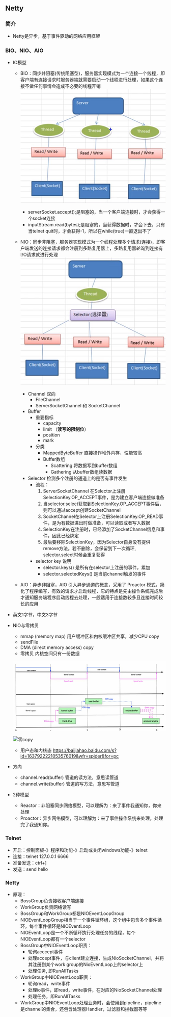 ## Netty

### 简介
- Netty是异步，基于事件驱动的网络应用框架

### BIO、NIO、AIO
- IO模型
    - BIO：同步并阻塞(传统阻塞型)，服务器实现模式为一个连接一个线程，即客户端有连接请求时服务器端就需要启动一个线程进行处理，如果这个连接不做任何事情会造成不必要的线程开销 
    ![BIO](../pic/BIO.JPG)
        - serverSocket.accept();是阻塞的，当一个客户端连接时，才会获得一个socket连接
        - inputStream.read(bytes);是阻塞的，当获得数据时，才会下去，只有当telnet quit时，才会获得-1，所以在while(true)一直退出不了

    - NIO：同步非阻塞，服务器实现模式为一个线程处理多个请求(连接)，即客户端发送的连接请求都会注册到多路复用器上，多路复用器轮询到连接有I/O请求就进行处理
    ![NIO](../pic/NIO.JPG)
        - Channel 双向
            - FileChannel
            - ServerSocketChannel 和 SocketChannel
        - Buffer
            - 重要指标
                - capacity
                - limit （**读写的限制位**）
                - position
                - mark
            - 分类
                - MappedByteBuffer 直接操作堆外内存，性能较高
                - Buffer数组
                    - Scattering 将数据写到buffer数组
                    - Gathering 从buffer数组读数据
        - Selector 检测多个注册的通道上的是否有事件发生
            - 流程：
                1. ServerSocketChannel 在Selector上注册SelectionKey.OP_ACCEPT事件，是为建立客户端连接做准备
                2. 当selector.select获取到SelectionKey.OP_ACCEPT事件后，则可以通过accept创建SocketChannel
                3. SocketChannel在Selector上注册SelectionKey.OP_READ事件，是为有数据进出时做准备，可以读取或者写入数据
                4. SelectionKey在注册时，已经添加了SocketChannel信息和事件，因此已经绑定
                5. 最后要移除SelectionKey，因为Selector自身没有提供remove方法。若不删除，会保留到下一次循环, selector.select时候会重复获得
            - selector key 说明
                - selector.keys() 是所有在selector上注册的事件，累加
                - selector.selectedKeys() 是当前channel触发的事件
          
    - AIO：异步非阻塞，AIO 引入异步通道的概念，采用了 Proactor 模式，简化了程序编写，有效的请求才启动线程，它的特点是先由操作系统完成后才通知服务端程序启动线程去处理，一般适用于连接数较多且连接时间较长的应用

- 英文1字节，中文3字节
- NIO与零拷贝
    - mmap (memory map) 用户缓冲区和内核缓冲区共享，减少CPU copy
    - sendFile
    - DMA (direct memory access) copy
    - 零拷贝 内核空间只有一份数据
    
    ![常规copy](../pic/常规copy.JPG)    
    
    ![零copy](../pic/零copy.JPG)

    - 用户态和内核态
    https://baijiahao.baidu.com/s?id=1637922221053576019&wfr=spider&for=pc
 
 - 方向
    - channel.read(buffer) 管道的读方法，意思读管道
    - channel.write(buffer) 管道的写方法，意思写管道

- 2种模型
    - Reactor：非阻塞同步网络模型，可以理解为：来了事件我通知你，你来处理
    - Proactor：异步网络模型，可以理解为：来了事件操作系统来处理，处理完了我通知你。

### Telnet
- 开启：控制面板-》程序和功能-》启动或关闭windows功能-》telnet
- 连接：telnet 127.0.0.1 6666
- 准备发送：ctrl+]
- 发送：send hello

### Netty
- 原理：
    - BossGroup负责接收客户端连接
    - WorkGroup负责网络读写
    - BossGroup和WorkGroup都是NIOEventLoopGroup
    - NIOEventLoopGroup相当于一个事件循环组，这个组中包含多个事件循环，每个事件循环是NIOEventLoop
    - NIOEventLoop是一个不断循环执行处理任务的线程，每个NIOEventLoop都有一个selector
    - BossGroup中NIOEventLoop职责：
        - 轮询acccept事件
        - 处理accept事件，与client建立连接，生成NioSocketChannel，并将其注册到某个work group的NioEventLoop上的selector上
        - 处理任务, 即RunAllTasks
    - WorkGroup中NIOEventLoop职责：
        - 轮询read，write事件
        - 处理io事件，即read，write事件，在对应的NioSocketChannel处理
        - 处理任务，即RunAllTasks
    - WorkGroup中NIOEventLoop处理业务时，会使用到pipeline，pipeline是channel的集合，还包含处理器Handler，过滤器和拦截器等等
